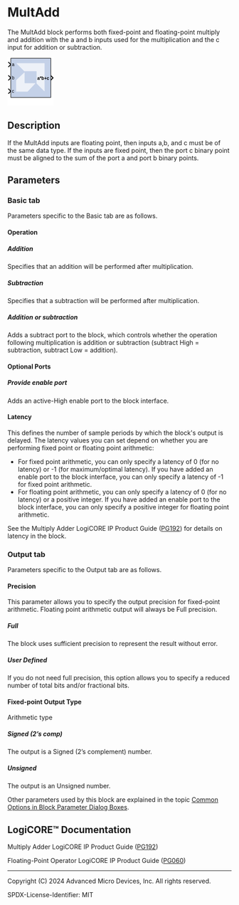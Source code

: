 # MultAdd

The MultAdd block performs both fixed-point and floating-point
multiply and addition with the a and b inputs used for the
multiplication and the c input for addition or subtraction.

![](./Images/block.png)

## Description
If the MultAdd inputs are floating point, then inputs a,b, and c must be
of the same data type. If the inputs are fixed point, then the port c
binary point must be aligned to the sum of the port a and port b binary
points.

## Parameters

### Basic tab  
Parameters specific to the Basic tab are as follows.

#### Operation  
##### Addition  
Specifies that an addition will be performed after multiplication.

##### Subtraction  
Specifies that a subtraction will be performed after multiplication.

##### Addition or subtraction  
Adds a subtract port to the block, which controls whether the operation
following multiplication is addition or subtraction (subtract High =
subtraction, subtract Low = addition).

#### Optional Ports  
##### Provide enable port  
Adds an active-High enable port to the block interface.

#### Latency  
This defines the number of sample periods by which the block's output is
delayed. The latency values you can set depend on whether you are
performing fixed point or floating point arithmetic:

- For fixed point arithmetic, you can only specify a latency of 0 (for
  no latency) or -1 (for maximum/optimal latency). If you have added an
  enable port to the block interface, you can only specify a latency of
  -1 for fixed point arithmetic.
- For floating point arithmetic, you can only specify a latency of 0
  (for no latency) or a positive integer. If you have added an enable
  port to the block interface, you can only specify a positive integer
  for floating point arithmetic.

See the Multiply Adder LogiCORE IP Product Guide
([PG192](https://docs.xilinx.com/access/sources/ud/document?isLatest=true&url=pg192-multadd&ft:locale=en-US))
for details on latency in the block.


### Output tab  
Parameters specific to the Output tab are as follows.

#### Precision  
This parameter allows you to specify the output precision for
fixed-point arithmetic. Floating point arithmetic output will always be
Full precision.

##### Full  
The block uses sufficient precision to represent the result without
error.

##### User Defined  
If you do not need full precision, this option allows you to specify a
reduced number of total bits and/or fractional bits.

#### Fixed-point Output Type  
Arithmetic type

##### Signed (2’s comp)  
The output is a Signed (2’s complement) number.

##### Unsigned  
The output is an Unsigned number.

Other parameters used by this block are explained in the topic [Common
Options in Block Parameter Dialog
Boxes](../../GEN/common-options/README.md).

## LogiCORE™ Documentation

Multiply Adder LogiCORE IP Product Guide
([PG192](https://docs.xilinx.com/access/sources/ud/document?isLatest=true&url=pg192-multadd&ft:locale=en-US))

Floating-Point Operator LogiCORE IP Product Guide
([PG060](https://docs.xilinx.com/access/sources/ud/document?isLatest=true&url=pg060-floating-point&ft:locale=en-US))

--------------
Copyright (C) 2024 Advanced Micro Devices, Inc.
All rights reserved.

SPDX-License-Identifier: MIT
